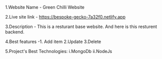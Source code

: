 1.Website Name - Green Chilli Website

2.Live site link - https://bespoke-gecko-7a32f0.netlify.app 

3.Description - This is a resturant base website. And here is this resturent backend.

4.Best features -1. Add item 2.Update  3.Delete

5.Project's Best Technologies: i.MongoDb ii.NodeJs

